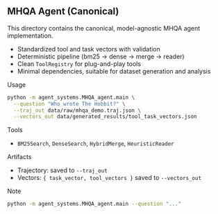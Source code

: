 ## MHQA Agent (Canonical)

This directory contains the canonical, model-agnostic MHQA agent implementation.

- Standardized tool and task vectors with validation
- Deterministic pipeline (bm25 → dense → merge → reader)
- Clean `ToolRegistry` for plug-and-play tools
- Minimal dependencies, suitable for dataset generation and analysis

Usage
```bash
python -m agent_systems.MHQA_agent.main \
  --question "Who wrote The Hobbit?" \
  --traj_out data/raw/mhqa_demo.traj.json \
  --vectors_out data/generated_results/tool_task_vectors.json
```

Tools
- `BM25Search`, `DenseSearch`, `HybridMerge`, `HeuristicReader`

Artifacts
- Trajectory: saved to `--traj_out`
- Vectors: `{ task_vector, tool_vectors }` saved to `--vectors_out`

Note

```bash
python -m agent_systems.MHQA_agent.main --question "..."
```


